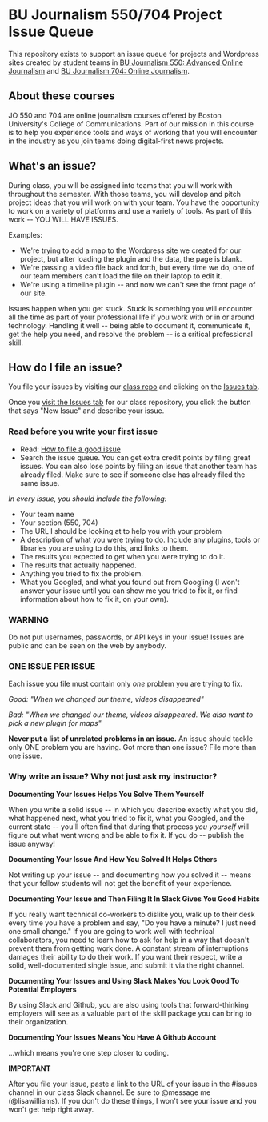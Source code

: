 # BU Journalism 550/704 Project Issue Queue

This repository exists to support an issue queue for projects and Wordpress sites created by student
teams in [BU Journalism 550: Advanced Online Journalism](http://bujournalism.com/jo550/) and [BU Journalism 704: Online Journalism](http://bujournalism.com/jo704).

## About these courses

JO 550 and 704 are online journalism courses offered by Boston
University's College of Communications. Part of our mission in this course is
to help you experience tools and ways of working that you will encounter
in the industry as you join teams doing digital-first news projects.

## What's an issue?

During class, you will be assigned into teams that you will work with throughout
the semester. With those teams, you will develop and pitch project ideas that
you will work on with your team. You have the opportunity to work on a variety
of platforms and use a variety of tools. As part of this work -- YOU WILL HAVE ISSUES.

Examples:

  * We're trying to add a map to the Wordpress site we created for our project, but after loading the plugin and the data, the page is blank.
  * We're passing a video file back and forth, but every time we do, one of our team members can't load the file on their laptop to edit it.
  * We're using a timeline plugin -- and now we can't see the front page of our site.

Issues happen when you get stuck. Stuck is something you will encounter all the time
as part of your professional life if you work with or in or around technology. Handling it well --
being able to document it, communicate it, get the help you need, and resolve the problem --
is a critical professional skill.

## How do I file an issue?

You file your issues by visiting our [class repo](https://github.com/lisawilliams/bu550/issues) and clicking on the [Issues tab](https://github.com/lisawilliams/bu550/issues).

Once you [visit the Issues tab](https://github.com/lisawilliams/bu550/issues) for our class repository, you click the button that says
"New Issue" and describe your issue.

### Read before you write your first issue

* Read: [How to file a good issue](https://upthemes.com/blog/2014/02/writing-useful-github-issues/)
* Search the issue queue. You can get extra credit points by filing great issues. You can also lose points by filing an issue that another team has already filed. Make sure to see if someone else has already filed the same issue.

*In every issue, you should include the following:*

* Your team name
* Your section (550, 704)
* The URL I should be looking at to help you with your problem
* A description of what you were trying to do. Include any plugins, tools or libraries you are using to do this, and links to them.
* The results you expected to get when you were trying to do it.
* The results that actually happened.
* Anything you tried to fix the problem.
* What you Googled, and what you found out from Googling (I won't answer your issue until you can show me you tried to fix it, or find information about how to fix it, on your own).

### WARNING

Do not put usernames, passwords, or API keys in your issue! Issues are public and can be seen on the web by anybody. 

### ONE ISSUE PER ISSUE

Each issue you file must contain only *one* problem you are trying to fix.

*Good: "When we changed our theme, videos disappeared"*

*Bad: "When we changed our theme, videos disappeared. We also want to pick a new plugin for maps"*

**Never put a list of unrelated problems in an issue.** An issue should tackle only ONE problem you are having. Got more than one issue? File more than one issue.

### Why write an issue? Why not just ask my instructor?


**Documenting Your Issues Helps You Solve Them Yourself**

When you write a solid issue -- in which you describe exactly what you did, what happened next,
what you tried to fix it, what you Googled, and the current state -- you'll often find that
during that process *you yourself* will figure out what went wrong and be able to fix it. If you do -- publish the issue anyway!

**Documenting Your Issue And How You Solved It Helps Others**

Not writing up your issue -- and documenting how you solved it -- means that your fellow students will not get the benefit of your experience.

**Documenting Your Issue and Then Filing It In Slack Gives You Good Habits**

If you really want technical co-workers to dislike you, walk up to their desk every time you have a problem and say, "Do you have a minute? I just need one small change." If you are going to work well with technical collaborators, you need to learn how to ask for help in a way that doesn't prevent them from getting work done. A constant stream of interruptions damages their ability to do their work. If you want their respect, write a solid, well-documented single issue, and submit it via the right channel.

**Documenting Your Issues and Using Slack Makes You Look Good To Potential Employers**

By using Slack and Github, you are also using tools that forward-thinking employers will see as
a valuable part of the skill package you can bring to their organization.

**Documenting Your Issues Means You Have A Github Account**

...which means you're one step closer to coding.

**IMPORTANT**

After you file your issue, paste a link to the URL of your issue in the #issues channel in our class Slack channel. Be sure to @message me (@lisawilliams). If you don't do these things, I won't see your issue and
you won't get help right away.
